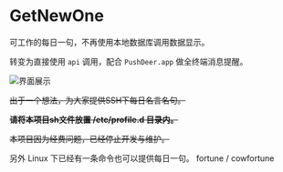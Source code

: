 # GetNewOne
可工作的每日一句，不再使用本地数据库调用数据显示。

转变为直接使用 `api` 调用，配合 `PushDeer.app` 做全终端消息提醒。

![界面展示](http://pic.itxdm.com/typora/20220426192849.png)

~~出于一个想法，为大家提供SSH下每日名言名句。~~

~~**请将本项目sh文件放置 /etc/profile.d 目录内。**~~

~~本项目因为经费问题，已经停止开发与维护。~~

另外 Linux 下已经有一条命令也可以提供每日一句。
fortune / cowfortune 
